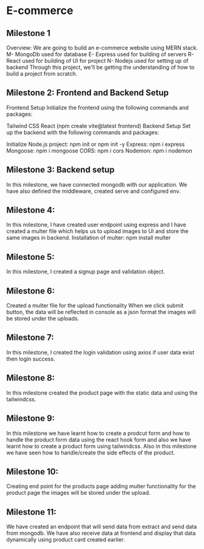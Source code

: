# E-commerce

## Milestone 1
Overview: We are going to build an e-commerce website using MERN stack.
M- MongoDb used for database
E- Express used for building of servers
R- React used for building of UI for project
N- Nodejs used for setting up of backend
Through this project, we'll be getting the understanding of how to build a project from scratch.

## Milestone 2: Frontend and Backend Setup
Frontend Setup
Initialize the frontend using the following commands and packages:

Tailwind CSS
React (npm create vite@latest frontend)
Backend Setup
Set up the backend with the following commands and packages:

Initialize Node.js project: npm init or npm init -y
Express: npm i express
Mongoose: npm i mongoose
CORS: npm i cors
Nodemon: npm i nodemon



## Milestone 3: Backend setup
In this milestone,  we have connected mongodb with our application. We have also defined the middleware, created serve and configured env.

## Milestone 4: 

In this milestone, I have created user endpoint using express and I have created a multer file which helps us to upload images to UI and store the same images in backend.
Installation of multer: npm install multer

## Milestone 5:
In this milestone, I created a signup page and validation object.

## Milestone 6:
Created a multer file for the upload functionality When we click submit button, the data will be reflected in console as a json format the images will be stored under the uploads.

## Milestone 7:
In this milestone, I created the login validation using axios if user data exist then login success.

## Milestone 8:
In this milestone created the product page with the static data and using the tailwindcss.

## Milestone 9:
In this milestone we have learnt how to create a prodcut form and how to handle the product form data using the react hook form and also we have learnt how to create a product form using tailwindcss. Also in this milestone we have seen how to handle/create the side effects of the product.

## Milestone 10:
Creating end point for the products page adding multer functionality for the product page the images will be stored under the upload.

## Milestone 11:
We have created an endpoint that will send data from extract and send data from mongodb. We have also receive data at frontend and display that data dynamically using product card created earlier.
